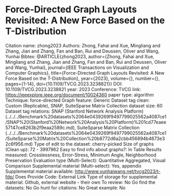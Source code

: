 # Force-Directed Graph Layouts Revisited: A New Force Based on the T-Distribution

Citation name: zhong2023
Authors: Zhong, Fahai and Xue, Mingliang and Zhang, Jian and Zhang, Fan and Ban, Rui and Deussen, Oliver and Wang, Yunhai
Bibtex: @ARTICLE{zhong2023,
  author={Zhong, Fahai and Xue, Mingliang and Zhang, Jian and Zhang, Fan and Ban, Rui and Deussen, Oliver and Wang, Yunhai},
  journal={IEEE Transactions on Visualization and Computer Graphics}, 
  title={Force-Directed Graph Layouts Revisited: A New Force Based on the T-Distribution}, 
  year={2023},
  volume={},
  number={},
  pages={1-14},
  doi={10.1109/TVCG.2023.3238821}}
DOI: 10.1109/TVCG.2023.3238821
year: 2023
Conference: TVCG
link: https://ieeexplore.ieee.org/document/10024360
paper type: algorithm
Technique: force-directed
Graph feature: Generic
Dataset tag clean: Custom (Replicable), SNAP, SuiteSparse Matrix Collection
dataset size: 60
Dataset tag relations: SNAP (Stanford Network Analysis Platform) (../../../Benchmark%20datasets%2064e0439269f9497799025562a4087ce1/SNAP%20(Stanford%20Network%20Analysis%20Platform)%201cd77eaee57147ce8263b2f9eaa2589c.md), SuiteSparse Matrix Collection (../../../Benchmark%20datasets%2064e0439269f9497799025562a4087ce1/SuiteSparse%20Matrix%20Collection%20b8772d6a2cbb456894b4673e32c6f956.md)
Type of edit to the dataset: cherry-picked
Size of graphs (Clean up): 72 - 3997962
Easy to find info about graphs?: In Table
Results measured: Crosslessness, Error-Stress, Minimum Angle, Neighborhood Preservation
Evaluation type (Multi-Select): Quantitative Aggregated, Visual Comparison
Supplemental material (Multi-select): Yes, appendix
Supplemental material available: http://www.yunhaiwang.net/tvcg2023/t-fdp/
Does Provide Code: External Link
Type of storage for supplemental material: Github, external website - their own
To review: No
Go find the datasets: No
Go hunt for citations: No
Great example: No